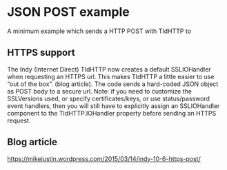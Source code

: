 # JSON POST example

A minimum example which sends a HTTP POST with TIdHTTP to 

## HTTPS support

The Indy (Internet Direct) TIdHTTP now creates a default SSLIOHandler when requesting an HTTPS url. This makes TIdHTTP a little easier to use “out of the box”. (blog article).
The code sends a hard-coded JSON object as POST body to a secure url. 
Note: if you need to customize the SSLVersions used, or specify certificates/keys, or use status/password event handlers, then you will still have to explicitly assign an SSLIOHandler component to the TIdHTTP.IOHandler property before sending an HTTPS request.


## Blog article 
https://mikejustin.wordpress.com/2015/03/14/indy-10-6-https-post/
